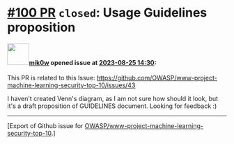 # [\#100 PR](https://github.com/OWASP/www-project-machine-learning-security-top-10/pull/100) `closed`: Usage Guidelines proposition 

#### <img src="https://avatars.githubusercontent.com/u/64902909?v=4" width="50">[mik0w](https://github.com/mik0w) opened issue at [2023-08-25 14:30](https://github.com/OWASP/www-project-machine-learning-security-top-10/pull/100):

This PR is related to this Issue: https://github.com/OWASP/www-project-machine-learning-security-top-10/issues/43 

I haven't created Venn's diagram, as I am not sure how should it look, but it's a draft proposition of GUIDELINES document. Looking for feedback :) 




-------------------------------------------------------------------------------



[Export of Github issue for [OWASP/www-project-machine-learning-security-top-10](https://github.com/OWASP/www-project-machine-learning-security-top-10).]
